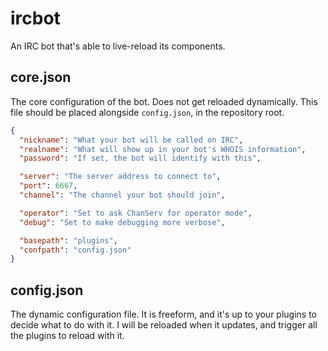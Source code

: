 # ircbot

An IRC bot that's able to live-reload its components.

## core.json
The core configuration of the bot. Does not get reloaded dynamically.
This file should be placed alongside `config.json`, in the repository root.
```json
{
  "nickname": "What your bot will be called on IRC",
  "realname": "What will show up in your bot's WHOIS information",
  "password": "If set, the bot will identify with this",

  "server": "The server address to connect to",
  "port": 6667,
  "channel": "The channel your bot should join",

  "operator": "Set to ask ChanServ for operator mode",
  "debug": "Set to make debugging more verbose",

  "basepath": "plugins",
  "confpath": "config.json"
}
```

## config.json
The dynamic configuration file. It is freeform, and it's up to
your plugins to decide what to do with it. I will be reloaded when
it updates, and trigger all the plugins to reload with it.
